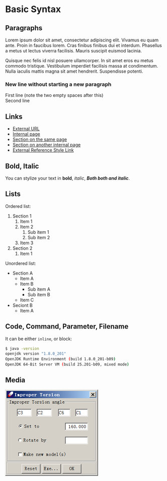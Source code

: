 # Basic Syntax

## Paragraphs

Lorem ipsum dolor sit amet, consectetur adipiscing elit. Vivamus eu quam ante. Proin in faucibus lorem. Cras finibus finibus dui et interdum. Phasellus a metus ut lectus viverra facilisis. Mauris suscipit euismod lacinia.

Quisque nec felis id nisl posuere ullamcorper. In sit amet eros eu metus commodo tristique. Vestibulum imperdiet facilisis massa at condimentum. Nulla iaculis mattis magna sit amet hendrerit. Suspendisse potenti.

### New line without starting a new paragraph

First line (note the two empty spaces after this)  
Second line

## Links

- [External URL](https://wikipedia.org)
- [Internal page](./02-footnote.md)
- [Section on the same page](#media)
- [Section on another internal page](../ch01/02-feature-list.md#user-friendly-features)
- [External Reference Style Link]

## Bold, Italic

You can stylize your text in **bold**, _italic_, **_Both both and italic_**.

## Lists

Ordered list:

1. Section 1
   1. Item 1
   1. Item 2
      1. Sub item 1
      1. Sub item 2
   1. Item 3
2. Section 2
   1. Item 1

Unordered list:

- Section A
  - Item A
  - Item B
    - Sub item A
    - Sub item B
  - Item C
- Seciont B
  - Item A

## Code, Command, Parameter, Filename

It can be either `inline`, or block:

```sh
$ java -version
openjdk version "1.8.0_201"
OpenJDK Runtime Environment (build 1.8.0_201-b09)
OpenJDK 64-Bit Server VM (build 25.201-b09, mixed mode)
```

## Media

![This is an image](./media/sample-01.png)

[external reference style link]: https://wikipedia.org
